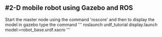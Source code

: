 #2-D mobile robot using Gazebo and ROS
---
Start the master node using the command 'roscore' and then to display the model in gazebo type the command
'''
roslaunch urdf_tutorial display.launch model:=robot_base.urdf.xacro
'''

